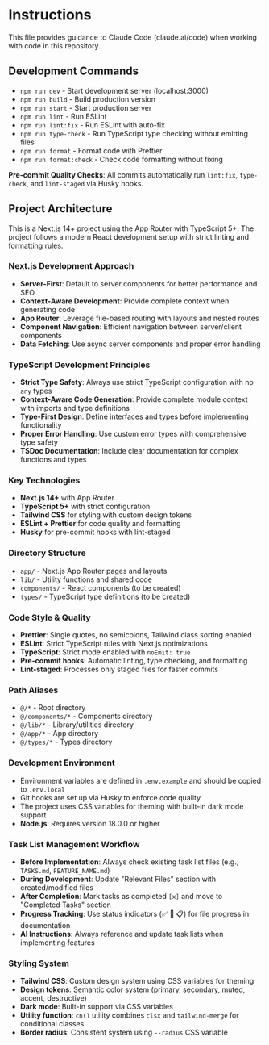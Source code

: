# Instructions

This file provides guidance to Claude Code (claude.ai/code) when working with code in this repository.

## Development Commands

- `npm run dev` - Start development server (localhost:3000)
- `npm run build` - Build production version
- `npm run start` - Start production server
- `npm run lint` - Run ESLint
- `npm run lint:fix` - Run ESLint with auto-fix
- `npm run type-check` - Run TypeScript type checking without emitting files
- `npm run format` - Format code with Prettier
- `npm run format:check` - Check code formatting without fixing

**Pre-commit Quality Checks**: All commits automatically run `lint:fix`, `type-check`, and `lint-staged` via Husky hooks.

## Project Architecture

This is a Next.js 14+ project using the App Router with TypeScript 5+. The project follows a modern React development setup with strict linting and formatting rules.

### Next.js Development Approach

- **Server-First**: Default to server components for better performance and SEO
- **Context-Aware Development**: Provide complete context when generating code
- **App Router**: Leverage file-based routing with layouts and nested routes
- **Component Navigation**: Efficient navigation between server/client components
- **Data Fetching**: Use async server components and proper error handling

### TypeScript Development Principles

- **Strict Type Safety**: Always use strict TypeScript configuration with no `any` types
- **Context-Aware Code Generation**: Provide complete module context with imports and type definitions
- **Type-First Design**: Define interfaces and types before implementing functionality
- **Proper Error Handling**: Use custom error types with comprehensive type safety
- **TSDoc Documentation**: Include clear documentation for complex functions and types

### Key Technologies

- **Next.js 14+** with App Router
- **TypeScript 5+** with strict configuration
- **Tailwind CSS** for styling with custom design tokens
- **ESLint + Prettier** for code quality and formatting
- **Husky** for pre-commit hooks with lint-staged

### Directory Structure

- `app/` - Next.js App Router pages and layouts
- `lib/` - Utility functions and shared code
- `components/` - React components (to be created)
- `types/` - TypeScript type definitions (to be created)

### Code Style & Quality

- **Prettier**: Single quotes, no semicolons, Tailwind class sorting enabled
- **ESLint**: Strict TypeScript rules with Next.js optimizations
- **TypeScript**: Strict mode enabled with `noEmit: true`
- **Pre-commit hooks**: Automatic linting, type checking, and formatting
- **Lint-staged**: Processes only staged files for faster commits

### Path Aliases

- `@/*` - Root directory
- `@/components/*` - Components directory
- `@/lib/*` - Library/utilities directory
- `@/app/*` - App directory
- `@/types/*` - Types directory

### Development Environment

- Environment variables are defined in `.env.example` and should be copied to `.env.local`
- Git hooks are set up via Husky to enforce code quality
- The project uses CSS variables for theming with built-in dark mode support
- **Node.js**: Requires version 18.0.0 or higher

### Task List Management Workflow

- **Before Implementation**: Always check existing task list files (e.g., `TASKS.md`, `FEATURE_NAME.md`)
- **During Development**: Update "Relevant Files" section with created/modified files
- **After Completion**: Mark tasks as completed `[x]` and move to "Completed Tasks" section
- **Progress Tracking**: Use status indicators (✅ 🚧 📋) for file progress in documentation
- **AI Instructions**: Always reference and update task lists when implementing features

### Styling System

- **Tailwind CSS**: Custom design system using CSS variables for theming
- **Design tokens**: Semantic color system (primary, secondary, muted, accent, destructive)
- **Dark mode**: Built-in support via CSS variables
- **Utility function**: `cn()` utility combines `clsx` and `tailwind-merge` for conditional classes
- **Border radius**: Consistent system using `--radius` CSS variable
